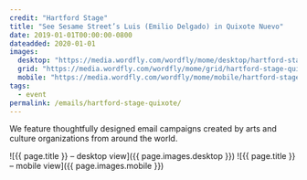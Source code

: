 ```yaml
---
credit: "Hartford Stage"
title: "See Sesame Street’s Luis (Emilio Delgado) in Quixote Nuevo"
date: 2019-01-01T00:00:00-0800
dateadded: 2020-01-01
images:
  desktop: "https://media.wordfly.com/wordfly/mome/desktop/hartford-stage-quixote.jpg"
  grid: "https://media.wordfly.com/wordfly/mome/grid/hartford-stage-quixote.jpg"
  mobile: "https://media.wordfly.com/wordfly/mome/mobile/hartford-stage-quixote.jpg"
tags:
  - event
permalink: /emails/hartford-stage-quixote/
---
```

We feature thoughtfully designed email campaigns created by arts and culture organizations from around the world.

![{{ page.title }} – desktop view]({{ page.images.desktop }})
![{{ page.title }} – mobile view]({{ page.images.mobile }})

